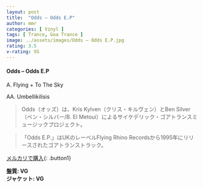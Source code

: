 ```yaml
---
layout: post
title:  "Odds – Odds E.P"
author: mmr
categories: [ Vinyl ]
tags: [ Trance, Goa Trance ]
image: ../assets/images/Odds – Odds E.P.jpg
rating: 3.5
v-rating: VG
---
```


#### Odds – Odds E.P

A. Flying + To The Sky

AA. Umbellikilisis

> Odds（オッズ）は、Kris Kylven（クリス・キルヴェン）とBen Silver（ベン・シルバー/B. El Metoui）によるサイケデリック・ゴアトランスミュージックプロジェクト。

> 「Odds E.P.」はUKのレーベルFlying Rhino Recordsから1995年にリリースされたゴアトランストラック。

[メルカリで購入](https://jp.mercari.com/item/m90557219720){: .button1}

<div class="mt-4 mb-4 d-flex align-items-center">
<strong class="mr-1">盤質: VG</strong>
</div>
<div class="mt-4 mb-4 d-flex align-items-center">
<strong class="mr-1">ジャケット: VG</strong>
</div>
